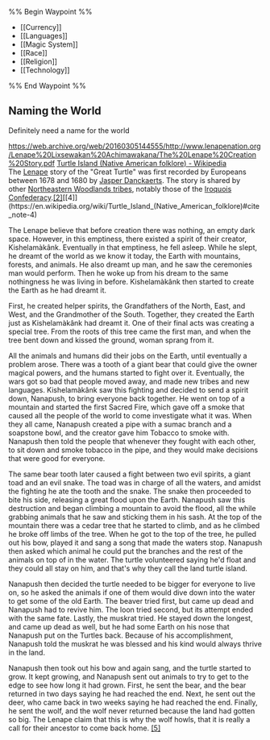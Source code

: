 %% Begin Waypoint %%
- [[Currency]]
- [[Languages]]
- [[Magic System]]
- [[Race]]
- [[Religion]]
- [[Technology]]

%% End Waypoint %%

## Naming the World
Definitely need a name for the world

https://web.archive.org/web/20160305144555/http://www.lenapenation.org/Lenape%20Lixsewakan%20Achimawakana/The%20Lenape%20Creation%20Story.pdf 
[Turtle Island (Native American folklore) - Wikipedia](https://en.wikipedia.org/wiki/Turtle_Island_(Native_American_folklore)#:~:text=For%20some%20Indigenous%20peoples%2C%20Turtle,the%20world%20on%20its%20back.)
The [Lenape](https://en.wikipedia.org/wiki/Lenape "Lenape") story of the "Great Turtle" was first recorded by Europeans between 1678 and 1680 by [Jasper Danckaerts](https://en.wikipedia.org/wiki/Jasper_Danckaerts "Jasper Danckaerts"). The story is shared by other [Northeastern Woodlands tribes](https://en.wikipedia.org/wiki/Northeastern_Woodlands_tribes "Northeastern Woodlands tribes"), notably those of the [Iroquois Confederacy](https://en.wikipedia.org/wiki/Iroquois_mythology "Iroquois mythology").[[2]](https://en.wikipedia.org/wiki/Turtle_Island_(Native_American_folklore)#cite_note-FOOTNOTERobinsonFilice2018-2)[[4]](https://en.wikipedia.org/wiki/Turtle_Island_(Native_American_folklore)#cite_note-4)

The Lenape believe that before creation there was nothing, an empty dark space. However, in this emptiness, there existed a spirit of their creator, Kishelamàkânk. Eventually in that emptiness, he fell asleep. While he slept, he dreamt of the world as we know it today, the Earth with mountains, forests, and animals. He also dreamt up man, and he saw the ceremonies man would perform. Then he woke up from his dream to the same nothingness he was living in before. Kishelamàkânk then started to create the Earth as he had dreamt it.

First, he created helper spirits, the Grandfathers of the North, East, and West, and the Grandmother of the South. Together, they created the Earth just as Kishelamàkânk had dreamt it. One of their final acts was creating a special tree. From the roots of this tree came the first man, and when the tree bent down and kissed the ground, woman sprang from it.

All the animals and humans did their jobs on the Earth, until eventually a problem arose. There was a tooth of a giant bear that could give the owner magical powers, and the humans started to fight over it. Eventually, the wars got so bad that people moved away, and made new tribes and new languages. Kishelamàkânk saw this fighting and decided to send a spirit down, Nanapush, to bring everyone back together. He went on top of a mountain and started the first Sacred Fire, which gave off a smoke that caused all the people of the world to come investigate what it was. When they all came, Nanapush created a pipe with a sumac branch and a soapstone bowl, and the creator gave him Tobacco to smoke with. Nanapush then told the people that whenever they fought with each other, to sit down and smoke tobacco in the pipe, and they would make decisions that were good for everyone.

The same bear tooth later caused a fight between two evil spirits, a giant toad and an evil snake. The toad was in charge of all the waters, and amidst the fighting he ate the tooth and the snake. The snake then proceeded to bite his side, releasing a great flood upon the Earth. Nanapush saw this destruction and began climbing a mountain to avoid the flood, all the while grabbing animals that he saw and sticking them in his sash. At the top of the mountain there was a cedar tree that he started to climb, and as he climbed he broke off limbs of the tree. When he got to the top of the tree, he pulled out his bow, played it and sang a song that made the waters stop. Nanapush then asked which animal he could put the branches and the rest of the animals on top of in the water. The turtle volunteered saying he'd float and they could all stay on him, and that's why they call the land turtle island.

Nanapush then decided the turtle needed to be bigger for everyone to live on, so he asked the animals if one of them would dive down into the water to get some of the old Earth. The beaver tried first, but came up dead and Nanapush had to revive him. The loon tried second, but its attempt ended with the same fate. Lastly, the muskrat tried. He stayed down the longest, and came up dead as well, but he had some Earth on his nose that Nanapush put on the Turtles back. Because of his accomplishment, Nanapush told the muskrat he was blessed and his kind would always thrive in the land.

Nanapush then took out his bow and again sang, and the turtle started to grow. It kept growing, and Nanapush sent out animals to try to get to the edge to see how long it had grown. First, he sent the bear, and the bear returned in two days saying he had reached the end. Next, he sent out the deer, who came back in two weeks saying he had reached the end. Finally, he sent the wolf, and the wolf never returned because the land had gotten so big. The Lenape claim that this is why the wolf howls, that it is really a call for their ancestor to come back home. [[5]](https://en.wikipedia.org/wiki/Turtle_Island_(Native_American_folklore)#cite_note-5)
